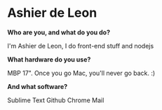 # Ashier de Leon

**Who are you, and what do you do?**

I'm Ashier de Leon, I do front-end stuff and nodejs

**What hardware do you use?**

MBP 17". Once you go Mac, you'll never go back. :)

**And what software?**

Sublime Text
Github
Chrome
Mail
